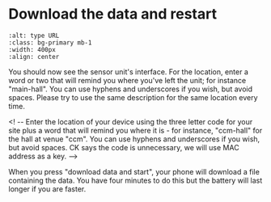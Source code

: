# Download the data and restart


```{image} sensor-gui.png
:alt: type URL
:class: bg-primary mb-1
:width: 400px
:align: center
```
You should now see the sensor unit's interface.  For the location, enter a word or two that will remind you where you've left the unit; for instance "main-hall".  You can use hyphens and underscores if you wish, but avoid spaces.  Please try to use the same description for the same location every time.

<! -- Enter the location of your device using the three letter code for your site plus a word that will remind you where it is - for instance, "ccm-hall" for the hall at venue "ccm".  You can use hyphens and underscores if you wish, but avoid spaces.
CK says the code is unnecessary, we will use MAC address as a key.
-->

When you press "download data and start", your phone will download a file containing the data.  You have four minutes to do this but the battery will last longer if you are faster.


